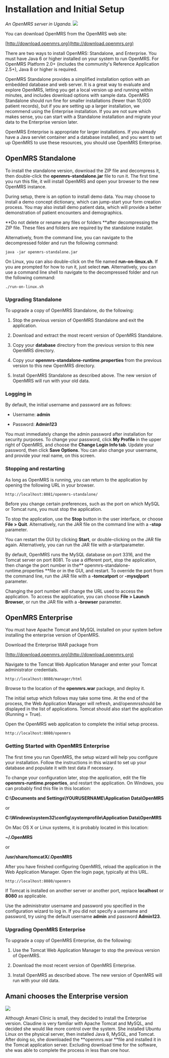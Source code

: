 # Installation and Initial Setup

_An OpenMRS server in Uganda._
![](/assets/installing.png)

You can download OpenMRS from the OpenMRS web site:

[http://download.openmrs.org](http://download.openmrs.org)

There are two ways to install OpenMRS: Standalone, and Enterprise. You must have Java 6 or higher installed on your system to run OpenMRS. For OpenMRS Platform 2.0+ (includes the community's Reference Application 2.5+), Java 8 or higher is required.

OpenMRS Standalone provides a simplified installation option with an embedded database and web server. It is a great way to evaluate and explore OpenMRS, letting you get a local version up and running within minutes, and includes download options with sample data. OpenMRS Standalone should run fine for smaller installations \(fewer than 10,000 patient records\), but if you are setting up a larger installation, we recommend using the Enterprise installation. If you are not sure which makes sense, you can start with a Standalone installation and migrate your data to the Enterprise version later.

OpenMRS Enterprise is appropriate for larger installations. If you already have a Java servlet container and a database installed, and you want to set up OpenMRS to use these resources, you should use OpenMRS Enterprise.

## OpenMRS Standalone

To install the standalone version, download the ZIP file and decompress it, then double-click the **openmrs-standalone.jar** file to run it. The first time you run this file, it will install OpenMRS and open your browser to the new OpenMRS instance.

During setup, there is an option to install demo data. You may choose to install a demo concept dictionary, which can jump-start your form creation process.  You may also install demo patient data, which will provide a better demonstration of patient encounters and demographics.

**Do not delete or rename any files or folders **after decompressing the ZIP file. These files and folders are required by the standalone installer.

Alternatively, from the command line, you can navigate to the decompressed folder and run the following command:

```
java -jar openmrs-standalone.jar
```

On Linux, you can also double-click on the file named **run-on-linux.sh**. If you are prompted for how to run it, just select **run**. Alternatively, you can use a command line shell to navigate to the decompressed folder and run the following command:

```
./run-on-linux.sh
```

### Upgrading Standalone

To upgrade a copy of OpenMRS Standalone, do the following:

1. Stop the previous version of OpenMRS Standalone and exit the application.

2. Download and extract the most recent version of OpenMRS Standalone.

3. Copy your **database** directory from the previous version to this new OpenMRS directory.

4. Copy your **openmrs-standalone-runtime.properties** from the previous version to this new OpenMRS directory.

5. Install OpenMRS Standalone as described above. The new version of OpenMRS will run with your old data.


### Logging in

By default, the initial username and password are as follows:

* Username: **admin**

* Password: **Admin123**

You must immediately change the admin password after installation for security purposes. To change your password, click **My Profile** in the upper right of OpenMRS, and choose the **Change Login Info tab**. Update your password, then click **Save Options**. You can also change your username, and provide your real name, on this screen.

### Stopping and restarting

As long as OpenMRS is running, you can return to the application by opening the following URL in your browser.

```
http://localhost:8081/openmrs-standalone/
```

Before you change certain preferences, such as the port on which MySQL or Tomcat runs, you must stop the application.

To stop the application, use the **Stop** button in the user interface, or choose **File &gt; Quit**. Alternatively, run the JAR file on the command line with a **-stop** parameter.

You can restart the GUI by clicking **Start**, or double-clicking on the JAR file again. Alternatively, you can run the JAR file with a-startparameter.

By default, OpenMRS runs the MySQL database on port 3316, and the Tomcat server on port 8081. To use a different port, stop the application, then change the port number in the** openmrs-standalone-runtime.properties **file or in the GUI, and restart. To override the port from the command line, run the JAR file with a **-tomcatport** or **-mysqlport** parameter.

Changing the port number will change the URL used to access the application. To access the application, you can choose **File &gt; Launch Browser**, or run the JAR file with a **-browser** parameter.

## OpenMRS Enterprise

You must have Apache Tomcat and MySQL installed on your system before installing the enterprise version of OpenMRS.

Download the Enterprise WAR package from

[http://download.openmrs.org](http://download.openmrs.org)

Navigate to the Tomcat Web Application Manager and enter your Tomcat administrator credentials.

```
http://localhost:8080/manager/html
```

Browse to the location of the **openmrs.war** package, and deploy it.

The initial setup which follows may take some time. At the end of the process, the Web Application Manager will refresh, and/openmrsshould be displayed in the list of applications. Tomcat should also start the application \(Running = True\).

Open the OpenMRS web application to complete the initial setup process.

```
http://localhost:8080/openmrs
```

### Getting Started with OpenMRS Enterprise

The first time you run OpenMRS, the setup wizard will help you configure your installation. Follow the instructions in this wizard to set up your database and populate it with test data if necessary.

To change your configuration later, stop the application, edit the file **openmrs-runtime.properties**, and restart the application. On Windows, you can probably find this file in this location:

**C:\Documents and Settings\YOURUSERNAME\Application Data\OpenMRS**

or

**C:\Windows\system32\config\systemprofile\Application Data\OpenMRS**

On Mac OS X or Linux systems, it is probably located in this location:

**~/.OpenMRS**

or

**/usr/share/tomcatX/.OpenMRS**

After you have finished configuring OpenMRS, reload the application in the Web Application Manager. Open the login page, typically at this URL.

```
http://localhost:8080/openmrs
```

If Tomcat is installed on another server or another port, replace **localhost** or **8080** as applicable.

Use the administrator username and password you specified in the configuration wizard to log in. If you did not specify a username and password, try using the default username **admin** and password **Admin123**.

### Upgrading OpenMRS Enterprise

To upgrade a copy of OpenMRS Enterprise, do the following:

1. Use the Tomcat Web Application Manager to stop the previous version of OpenMRS.

2. Download the most recent version of OpenMRS Enterprise.

3. Install OpenMRS as described above. The new version of OpenMRS will run with your old data.


## Amani chooses the Enterprise version

![](/assets/case-study.png)

Although Amani Clinic is small, they decided to install the Enterprise version. Claudine is very familiar with Apache Tomcat and MySQL, and decided she would like more control over the system. She installed Ubuntu Linux on the physical server, then installed Java 6, MySQL, and Tomcat. After doing so, she downloaded the **openmrs.war **file and installed it in the Tomcat application server. Excluding download time for the software, she was able to complete the process in less than one hour.

